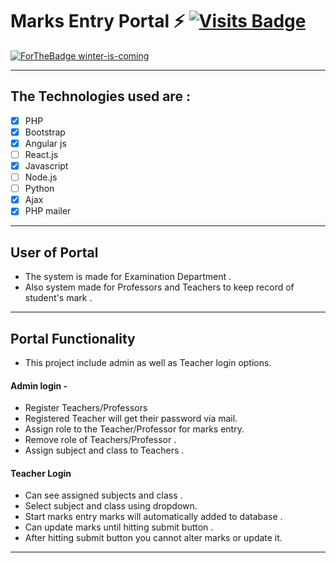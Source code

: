 # Marks Entry Portal ⚡️ [![Visits Badge](https://badges.pufler.dev/visits/NarutoOp/Marks_Entry_Portal)](https://badges.pufler.dev/visits/NarutoOp/Marks_Entry_Portal)

[![ForTheBadge winter-is-coming](http://ForTheBadge.com/images/badges/winter-is-coming.svg)](https://github.com/NarutoOp)

---

## The Technologies used are :


- [x] PHP
- [x] Bootstrap
- [x] Angular js
- [ ] React.js
- [x] Javascript
- [ ] Node.js
- [ ] Python
- [x] Ajax
- [x] PHP mailer

---

## User of Portal

 - The system is made for Examination Department . 
 - Also system made for Professors and Teachers to keep record of student's mark .
 
---

## Portal Functionality

- This project include admin as well as Teacher login options.

#### Admin login -
- Register Teachers/Professors
- Registered Teacher will get their password via mail.
- Assign role to the Teacher/Professor for marks entry.
- Remove role of Teachers/Professor .
- Assign subject and class to Teachers .

#### Teacher Login
- Can see assigned subjects and class .
- Select subject and class using dropdown.
- Start marks entry marks will automatically added to database .
- Can update marks until hitting submit button .
- After hitting submit button you cannot alter marks or update it.

---
